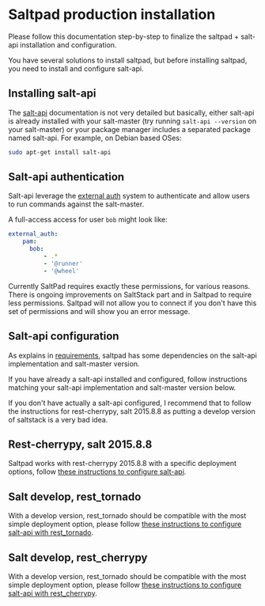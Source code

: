# Saltpad production installation

Please follow this documentation step-by-step to finalize the saltpad + salt-api installation and configuration.

You have several solutions to install saltpad, but before installing saltpad, you need to install and configure salt-api.

## Installing salt-api

The [salt-api](https://docs.saltstack.com/en/latest/topics/netapi/) documentation is not very detailed but basically, either salt-api is already installed with your salt-master (try running `salt-api --version` on your salt-master) or your package manager includes a separated package named salt-api. For example, on Debian based OSes:

```bash
sudo apt-get install salt-api
```

## Salt-api authentication

Salt-api leverage the [external auth](https://docs.saltstack.com/en/latest/topics/eauth/access_control.html) system to authenticate and allow users to run commands against the salt-master.

A full-access access for user `bob` might look like:

```yaml
external_auth:
    pam:
      bob:
          - .*
          - '@runner'
          - '@wheel'
```

Currently SaltPad requires exactly these permissions, for various reasons. There is ongoing improvements on SaltStack part and in Saltpad to require less permissions. Saltpad will not allow you to connect if you don't have this set of permissions and will show you an error message.

## Salt-api configuration

As explains in [requirements](../requirements.md), saltpad has some dependencies on the salt-api implementation and salt-master version.

If you have already a salt-api installed and configured, follow instructions matching your salt-api implementation and salt-master version below.

If you don't have actually a salt-api configured, I recommend that to follow the instructions for rest-cherrypy, salt 2015.8.8 as putting a develop version of saltstack is a very bad idea.

## Rest-cherrypy, salt 2015.8.8

Saltpad works with rest-cherrypy 2015.8.8 with a specific deployment options, follow [these instructions to configure salt-api](salt-api-cherrypy-embedded.md).

## Salt develop, rest_tornado

With a develop version, rest_tornado should be compatible with the most simple deployment option, please follow [these instructions to configure salt-api with rest_tornado](salt-api-tornado-cors.md).

## Salt develop, rest_cherrypy

With a develop version, rest_tornado should be compatible with the most simple deployment option, please follow [these instructions to configure salt-api with rest_cherrypy](salt-api-cherrypy-cors.md).
